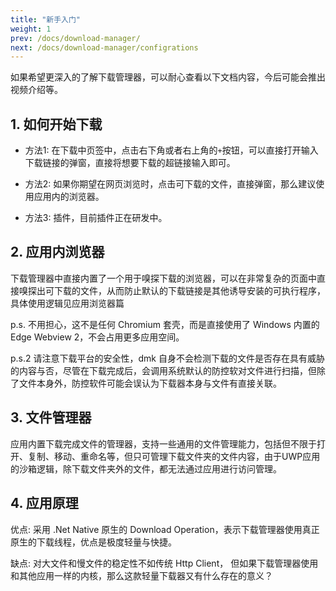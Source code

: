 ```yaml
---
title: "新手入门"
weight: 1
prev: /docs/download-manager/
next: /docs/download-manager/configrations
---
```


如果希望更深入的了解下载管理器，可以耐心查看以下文档内容，今后可能会推出视频介绍等。

<!--more-->

## 1. 如何开始下载

- 方法1: 在下载中页签中，点击右下角或者右上角的`+`按钮，可以直接打开输入下载链接的弹窗，直接将想要下载的超链接输入即可。

- 方法2: 如果你期望在网页浏览时，点击可下载的文件，直接弹窗，那么建议使用应用内的浏览器。

- 方法3: 插件，目前插件正在研发中。

## 2. 应用内浏览器

下载管理器中直接内置了一个用于嗅探下载的浏览器，可以在非常复杂的页面中直接嗅探出可下载的文件，从而防止默认的下载链接是其他诱导安装的可执行程序，具体使用逻辑见应用浏览器篇

p.s. 不用担心，这不是任何 Chromium 套壳，而是直接使用了 Windows 内置的 Edge Webview 2，不会占用更多应用空间。

p.s.2 请注意下载平台的安全性，dmk 自身不会检测下载的文件是否存在具有威胁的内容与否，尽管在下载完成后，会调用系统默认的防控软对文件进行扫描，但除了文件本身外，防控软件可能会误认为下载器本身与文件有直接关联。

## 3. 文件管理器

应用内置下载完成文件的管理器，支持一些通用的文件管理能力，包括但不限于打开、复制、移动、重命名等，但只可管理下载文件夹的文件内容，由于UWP应用的沙箱逻辑，除下载文件夹外的文件，都无法通过应用进行访问管理。

## 4. 应用原理

优点: 采用 .Net Native 原生的 Download Operation，表示下载管理器使用真正原生的下载线程，优点是极度轻量与快捷。

缺点: 对大文件和慢文件的稳定性不如传统 Http Client， 但如果下载管理器使用和其他应用一样的内核，那么这款轻量下载器又有什么存在的意义？
